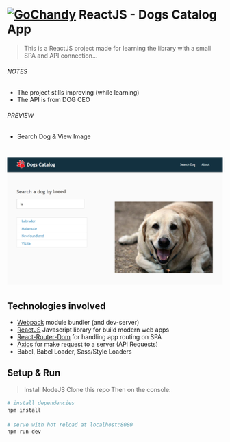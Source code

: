 # [![GoChandy](http://tv.gochandy.com/img/favicon.png)](https://www.gochandy.com/) ReactJS - Dogs Catalog App

> This is a ReactJS project made for learning the library with a small SPA and API connection...

###### NOTES
- The project stills improving (while learning)
- The API is from DOG CEO

###### PREVIEW
- Search Dog & View Image
# ![Dashboard](./public/img/preview.png)

## Technologies involved
- [Webpack](https://webpack.js.org/) module bundler (and dev-server)
- [ReactJS](https://reactjs.org/) Javascript library for build modern web apps
- [React-Router-Dom](https://reacttraining.com/react-router/) for handling app routing on SPA
- [Axios](https://github.com/mzabriskie/axios) for make request to a server (API Requests)
- Babel, Babel Loader, Sass/Style Loaders

## Setup & Run
> Install NodeJS
> Clone this repo
> Then on the console:

``` bash
# install dependencies
npm install

# serve with hot reload at localhost:8080
npm run dev
```
